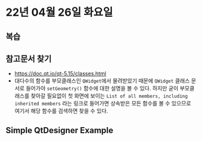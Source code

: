 # 22년 04월 26일 화요일

## 복습

## 참고문서 찾기

- https://doc.qt.io/qt-5.15/classes.html
- 대다수의 함수를 부모클래스인 `QWidget`에서 물려받았기 때문에 `QWidget` 클래스 문서로 들어가야 `setGeometry()` 함수에 대한 설명을 볼 수 있다. 하지만 굳이 부모클래스를 찾아갈 필요없이 첫 화면에 보이는 `List of all members, including inherited members` 라는 링크로 들어가면 상속받은 모든 함수를 볼 수 있으므로 여기서 해당 함수를 검색하면 찾을 수 있다.



## Simple QtDesigner Example

